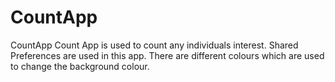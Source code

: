 # CountApp
CountApp
Count App is used to count any individuals interest.
Shared Preferences are used in this app.
There are different colours which are used to change the background colour.
